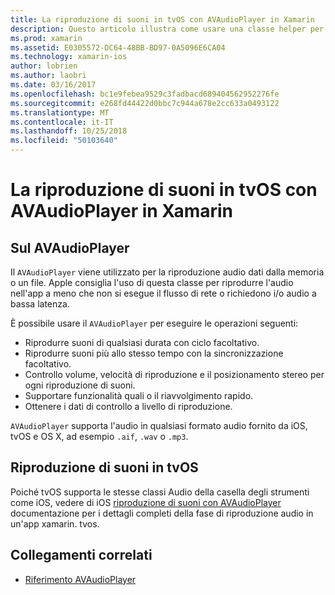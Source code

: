 ```yaml
---
title: La riproduzione di suoni in tvOS con AVAudioPlayer in Xamarin
description: Questo articolo illustra come usare una classe helper per controllare la riproduzione di suoni con AVAudioPlayer un in un'applicazione xamarin. IOS.
ms.prod: xamarin
ms.assetid: E0305572-DC64-48BB-BD97-0A5096E6CA04
ms.technology: xamarin-ios
author: lobrien
ms.author: laobri
ms.date: 03/16/2017
ms.openlocfilehash: bc1e9febea9529c3fadbacd689404562952276fe
ms.sourcegitcommit: e268fd44422d0bbc7c944a678e2cc633a0493122
ms.translationtype: MT
ms.contentlocale: it-IT
ms.lasthandoff: 10/25/2018
ms.locfileid: "50103640"
---
```

# <a name="playing-sound-in-tvos-with-avaudioplayer-in-xamarin"></a>La riproduzione di suoni in tvOS con AVAudioPlayer in Xamarin

## <a name="about-the-avaudioplayer"></a>Sul AVAudioPlayer

Il `AVAudioPlayer` viene utilizzato per la riproduzione audio dati dalla memoria o un file. Apple consiglia l'uso di questa classe per riprodurre l'audio nell'app a meno che non si esegue il flusso di rete o richiedono i/o audio a bassa latenza.

È possibile usare il `AVAudioPlayer` per eseguire le operazioni seguenti:

- Riprodurre suoni di qualsiasi durata con ciclo facoltativo.
- Riprodurre suoni più allo stesso tempo con la sincronizzazione facoltativo.
- Controllo volume, velocità di riproduzione e il posizionamento stereo per ogni riproduzione di suoni.
- Supportare funzionalità quali o il riavvolgimento rapido.
- Ottenere i dati di controllo a livello di riproduzione.

`AVAudioPlayer` supporta l'audio in qualsiasi formato audio fornito da iOS, tvOS e OS X, ad esempio `.aif`, `.wav` o `.mp3`.

## <a name="playing-sounds-in-tvos"></a>Riproduzione di suoni in tvOS

Poiché tvOS supporta le stesse classi Audio della casella degli strumenti come iOS, vedere di iOS [riproduzione di suoni con AVAudioPlayer](https://github.com/xamarin/recipes/tree/master/Recipes/ios/media/sound/avaudioplayer) documentazione per i dettagli completi della fase di riproduzione audio in un'app xamarin. tvos.



## <a name="related-links"></a>Collegamenti correlati

- [Riferimento AVAudioPlayer](https://developer.apple.com/library/ios/documentation/AVFoundation/Reference/AVAudioPlayerClassReference/)
